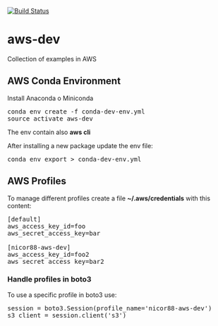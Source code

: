 [![Build Status](https://travis-ci.org/nicor88/aws-dev.svg?branch=master)](https://travis-ci.org/nicor88/aws-dev)

# aws-dev
Collection of examples in AWS

## AWS Conda Environment
Install Anaconda o Miniconda
<pre>conda env create -f conda-dev-env.yml
source activate aws-dev
</pre>
The env contain also **aws cli**

After installing a new package update the env file:
<pre>conda env export > conda-dev-env.yml
</pre>

## AWS Profiles
To manage different profiles create a file __~/.aws/credentials__ with this content:

<pre>[default]
aws_access_key_id=foo
aws_secret_access_key=bar

[nicor88-aws-dev]
aws_access_key_id=foo2
aws_secret_access_key=bar2
</pre>

### Handle profiles in boto3
To use a specific profile in boto3 use:
<pre>session = boto3.Session(profile_name='nicor88-aws-dev')
s3_client = session.client('s3')
</pre>

